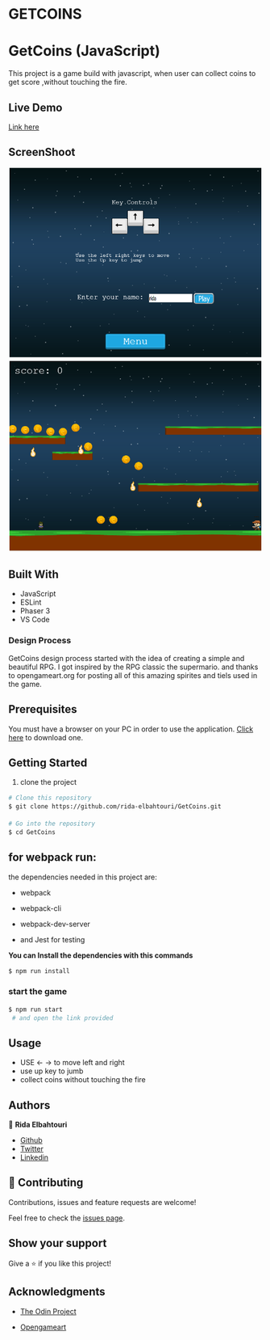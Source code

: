 # GETCOINS

# GetCoins (JavaScript)

This project is a game build with javascript, when user can collect coins to get score ,without touching the fire.

## Live Demo

[Link here](https://peaceful-aryabhata-69b861.netlify.app/)

## ScreenShoot

![screenshoot](dist/assets/images/screenshot1.PNG)
![screenshoot](dist/assets/images/screenshot2.PNG)

## Built With

- JavaScript
- ESLint
- Phaser 3
- VS Code

### Design Process

GetCoins design process started with the idea of creating a simple and beautiful RPG.  I got  inspired by  the RPG classic  the supermario. and thanks to opengameart.org  for posting all of this amazing spirites and tiels  used in the game.

## Prerequisites

You must have a browser on your PC in order to use the application. [Click here](https://www.mozilla.org/en-US/firefox/new/) to download one.

## Getting Started

1. clone the project

```bash
# Clone this repository
$ git clone https://github.com/rida-elbahtouri/GetCoins.git

# Go into the repository
$ cd GetCoins


```

## for webpack run:

the dependencies needed in this project are:

- webpack
- webpack-cli
- webpack-dev-server

- and Jest for testing

**You can Install the dependencies with this commands**

```bash
$ npm run install

```
### start the game
```bash 
$ npm run start
 # and open the link provided 
```
## Usage

- USE <-  -> to move left and right 
- use up key to jumb
- collect coins without touching the fire

## Authors

👤 **Rida Elbahtouri**

- [Github](https://github.com/rida-elbahtouri)
- [Twitter](https://twitter.com/RElbahtouri)
- [Linkedin](https://www.linkedin.com/in/rida-elbahtouri/)

## 🤝 Contributing

Contributions, issues and feature requests are welcome!

Feel free to check the <a href="https://github.com/rida-elbahtouri/WeatherApp/issues" target="_blank">issues page</a>.

## Show your support

Give a ⭐️ if you like this project!

## Acknowledgments

- <a href="https://www.theodinproject.com/" target="_blank">The Odin Project</a>

- <a href="https://www.opengameart.org" target="_blank">Opengameart</a>
